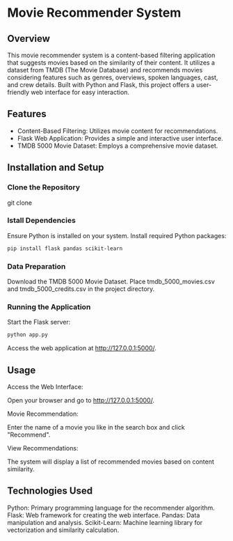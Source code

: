 
# Movie Recommender System

## Overview
This movie recommender system is a content-based filtering application that suggests movies based on the similarity of their content. It utilizes a dataset from TMDB (The Movie Database) and recommends movies considering features such as genres, overviews, spoken languages, cast, and crew details. Built with Python and Flask, this project offers a user-friendly web interface for easy interaction.

## Features
- Content-Based Filtering: Utilizes movie content for recommendations.
- Flask Web Application: Provides a simple and interactive user interface.
- TMDB 5000 Movie Dataset: Employs a comprehensive movie dataset.

## Installation and Setup

### Clone the Repository
git clone 

### Istall Dependencies
Ensure Python is installed on your system.
Install required Python packages:

```bash
pip install flask pandas scikit-learn
```

### Data Preparation
Download the TMDB 5000 Movie Dataset.
Place tmdb_5000_movies.csv and tmdb_5000_credits.csv in the project directory.
### Running the Application
Start the Flask server:
```bash
python app.py
```
Access the web application at http://127.0.0.1:5000/.

## Usage

Access the Web Interface:

Open your browser and go to http://127.0.0.1:5000/.

Movie Recommendation:

Enter the name of a movie you like in the search box and click "Recommend".

View Recommendations:

The system will display a list of recommended movies based on content similarity.

## Technologies Used
Python: Primary programming language for the recommender algorithm.
Flask: Web framework for creating the web interface.
Pandas: Data manipulation and analysis.
Scikit-Learn: Machine learning library for vectorization and similarity calculation.
